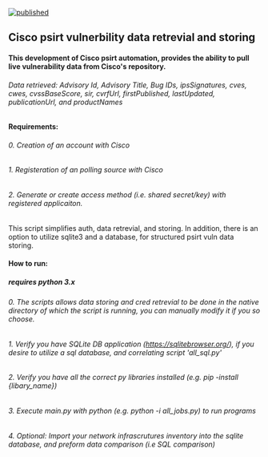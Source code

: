[![published](https://static.production.devnetcloud.com/codeexchange/assets/images/devnet-published.svg)](https://developer.cisco.com/codeexchange/github/repo/FutureCCIE/Cisco-psirt)
## Cisco psirt vulnerbility data retrevial and storing
#### This development of Cisco psirt automation, provides the ability to pull live vulnerability data from Cisco's repository.
###### Data retrieved: Advisory Id, Advisory Title, Bug IDs, ipsSignatures, cves, cwes, cvssBaseScore, sir, cvrfUrl, firstPublished, lastUpdated, publicationUrl, and productNames

#### Requirements:
###### 0. Creation of an account with Cisco
###### 1. Registeration of an polling source with Cisco 
###### 2. Generate or create access method (i.e. shared secret/key) with registered applicaiton.

This script simplifies auth, data retrevial, and storing. 
In addition, there is an option to utilize sqlite3 and a database, for structured psirt vuln data storing.

#### How to run:
##### requires python 3.x
###### 0. The scripts allows data storing and cred retrevial to be done in the native directory of which the script is running, you can manually modify it if you so choose.
###### 1. Verify you have SQLite DB application (https://sqlitebrowser.org/), if you desire to utilize a sql database, and correlating script 'all_sql.py'
###### 2. Verify you have all the correct py libraries installed (e.g. pip -install {libary_name}) 
###### 3. Execute main.py with python (e.g. python -i all_jobs.py) to run programs
###### 4. Optional: Import your network infrascrutures inventory into the sqlite database, and preform data comparison (i.e SQL comparison)
